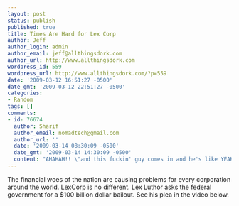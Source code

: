 ```yaml
---
layout: post
status: publish
published: true
title: Times Are Hard for Lex Corp
author: Jeff
author_login: admin
author_email: jeff@allthingsdork.com
author_url: http://www.allthingsdork.com
wordpress_id: 559
wordpress_url: http://www.allthingsdork.com/?p=559
date: '2009-03-12 16:51:27 -0500'
date_gmt: '2009-03-12 22:51:27 -0500'
categories:
- Random
tags: []
comments:
- id: 76674
  author: Sharif
  author_email: nomadtech@gmail.com
  author_url: ''
  date: '2009-03-14 08:30:09 -0500'
  date_gmt: '2009-03-14 14:30:09 -0500'
  content: "AHAHAH!! \"and this fuckin' guy comes in and he's like YEAH I'm the guy!\"\"\"\r\n\r\nclassic"
---
```

<p>The financial woes of the nation are causing problems for every corporation around the world. LexCorp is no different. Lex Luthor asks the federal government for a $100 billion dollar bailout. See his plea in the video below.</p>
<p><object width="480" height="295"><param name="movie" value="http://www.youtube.com/v/aDUxsvekRQc&hl=en&fs=1"></param><param name="allowFullScreen" value="true"></param><param name="allowscriptaccess" value="always"></param><embed src="http://www.youtube.com/v/aDUxsvekRQc&hl=en&fs=1" type="application/x-shockwave-flash" allowscriptaccess="always" allowfullscreen="true" width="480" height="295"></embed></object></p>
